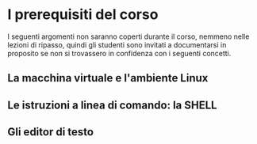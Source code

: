 # I prerequisiti del corso

I seguenti argomenti non saranno coperti durante il corso, 
nemmeno nelle lezioni di ripasso, 
quindi gli studenti sono invitati a documentarsi in proposito se non si trovassero 
in confidenza con i seguenti concetti.

## La macchina virtuale e l'ambiente Linux

## Le istruzioni a linea di comando: la SHELL

## Gli editor di testo
